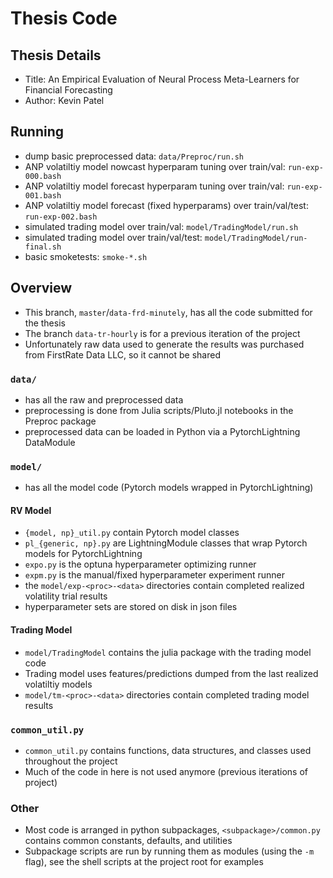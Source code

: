 # Thesis Code
## Thesis Details
* Title: An Empirical Evaluation of Neural Process Meta-Learners for Financial Forecasting
* Author: Kevin Patel

## Running
* dump basic preprocessed data: `data/Preproc/run.sh`
* ANP volatiltiy model nowcast hyperparam tuning over train/val: `run-exp-000.bash`
* ANP volatiltiy model forecast hyperparam tuning over train/val: `run-exp-001.bash`
* ANP volatiltiy model forecast (fixed hyperparams) over train/val/test: `run-exp-002.bash`
* simulated trading model over train/val: `model/TradingModel/run.sh`
* simulated trading model over train/val/test: `model/TradingModel/run-final.sh`
* basic smoketests: `smoke-*.sh`

## Overview
* This branch, `master`/`data-frd-minutely`, has all the code submitted for the thesis
* The branch `data-tr-hourly` is for a previous iteration of the project
* Unfortunately raw data used to generate the results was purchased from FirstRate Data LLC, so it cannot be shared

### `data/`
* has all the raw and preprocessed data
* preprocessing is done from Julia scripts/Pluto.jl notebooks in the Preproc package
* preprocessed data can be loaded in Python via a PytorchLightning DataModule

### `model/`
* has all the model code (Pytorch models wrapped in PytorchLightning)

#### RV Model
* `{model, np}_util.py` contain Pytorch model classes
* `pl_{generic, np}.py` are LightningModule classes that wrap Pytorch models for PytorchLightning
* `expo.py` is the optuna hyperparameter optimizing runner
* `expm.py` is the manual/fixed hyperparameter experiment runner
* the `model/exp-<proc>-<data>` directories contain completed realized volatility trial results
* hyperparameter sets are stored on disk in json files

#### Trading Model
* `model/TradingModel` contains the julia package with the trading model code
* Trading model uses features/predictions dumped from the last realized volatiltiy models
* `model/tm-<proc>-<data>` directories contain completed trading model results

### `common_util.py`
* `common_util.py` contains functions, data structures, and classes used throughout the project
* Much of the code in here is not used anymore (previous iterations of project)

### Other
* Most code is arranged in python subpackages, `<subpackage>/common.py` contains common constants, defaults, and utilities
* Subpackage scripts are run by running them as modules (using the `-m` flag), see the shell scripts at the project root for examples
